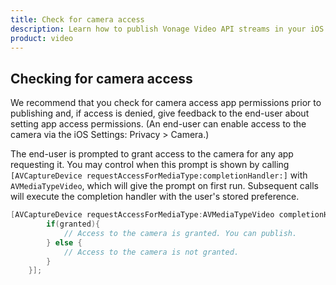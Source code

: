 ```yaml
---
title: Check for camera access
description: Learn how to publish Vonage Video API streams in your iOS application. Once you have connected to a session, you can send video, audio, and messages by publishing a stream.
product: video 
---
```


## Checking for camera access

We recommend that you check for camera access app permissions prior to publishing and, if access is denied, give feedback to the end-user about setting app access permissions. (An end-user can enable access to the camera via the iOS Settings: Privacy > Camera.)

The end-user is prompted to grant access to the camera for any app requesting it. You may control when this prompt is shown by calling `[AVCaptureDevice requestAccessForMediaType:completionHandler:]` with `AVMediaTypeVideo`, which will give the prompt on first run. Subsequent calls will execute the completion handler with the user's stored preference.

```objective-c
[AVCaptureDevice requestAccessForMediaType:AVMediaTypeVideo completionHandler:^(BOOL granted) {
        if(granted){
            // Access to the camera is granted. You can publish.
        } else {
            // Access to the camera is not granted.
        }
    }];
```
